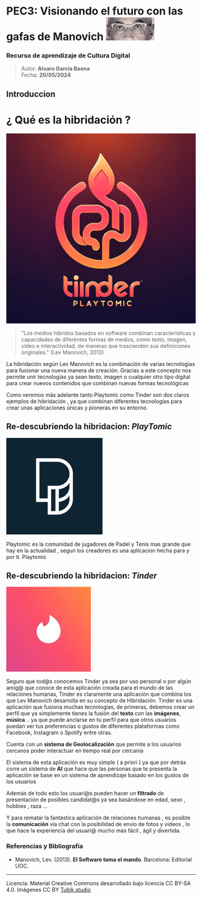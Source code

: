 # PEC3: Visionando el futuro con las gafas de Manovich ![Cultura Digital](gafas.jpg)

### Recurso de aprendizaje de Cultura Digital 


>Autor: **Alvaro Garcia Baena**          
Fecha: **20/05/2024**







## Introduccion
# ¿ Qué es la hibridación ?
![Cultura Digital](fusion.png)

>"Los medios híbridos basados en software combinan características y capacidades de diferentes formas de medios, como texto, imagen, video e interactividad, de maneras que trascienden sus definiciones originales."
>(Lev Manovich, 2013)




La hibridación según Lev Manovich es la combinación de varias tecnologías para fusionar una nueva manera de creación.
Gracias a este concepto nos permite unir tecnologías ya sean texto, imagen o cualquier otro tipo digital para crear nuevos contenidos que combinan nuevas formas tecnológicas

Como veremos más adelante tanto Playtomic como Tinder son dos claros ejemplos de hibridación , ya que combinan diferentes tecnologías para crear unas aplicaciones únicas y pioneras en su entorno.




## Re-descubriendo la hibridacion: _PlayTomic_
![Cultura Digital](Playtomic.jpg)

Playtomic es la comunidad de jugadores de Padel y Tenis mas grande que hay en la actualidad , segun los creadores es una aplicacion hecha para y por ti. 
Playtomic 


## Re-descubriendo la hibridacion: _Tinder_
![Cultura Digital](Tinder.jpg)

Seguro que tod@s conocemos Tinder ya sea por uso personal o por algún amig@ que conoce de esta aplicación creada para el mundo de las relaciones humanas, Tinder es claramente una aplicación que combina los que Lev Manovich desarrolla en su concepto de Hibridación.
Tinder es una aplicación que fusiona muchas tecnologías, de primeras, debemos crear un perfil que ya simplemente tienes la fusión del **texto** con las **imágenes**, **música** .. ya que puede anclarse en tu perfil para que otros usuarios puedan ver tus preferencias o gustos de diferentes plataformas como Facebook, Instagram o Spotify entre otras.

Cuenta con un **sistema de Geolocalización** que permite a los usuarios cercanos poder interactuar en tiempo real por cercanía

El sistema de esta aplicación es muy simple ( a priori ) ya que por detrás corre un sistema de **AI** que hace que las personas que te presenta la aplicación se base en un sistema de aprendizaje basado en los gustos de los usuarios

Además de todo esto los usuari@s pueden hacer un **filtrado** de presentación de posibles candidat@s ya sea basándose en edad, sexo , hobbies , raza ... 
 
Y para rematar la fantástica aplicación de relaciones humanas , es posible la **comunicación** vía chat con la posibilidad de envío de fotos y videos , lo que hace la experiencia del usuari@ mucho más fácil , ágil y divertida.




### Referencias y Bibliografía

* Manovich, Lev. (2013). **El Software toma el mando**. Barcelona: Editorial UOC. 


----

Licencia: Material Creative Commons desarrollado bajo licencia CC BY-SA 4.0. Imágenes CC BY [Tubik studio](https://blog.tubikstudio.com/how-to-create-original-flat-illustrations-designers-tips/) 
